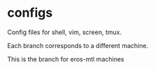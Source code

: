 configs
=======

Config files for shell, vim, screen, tmux.

Each branch corresponds to a different machine.

This is the branch for eros-mtl machines
